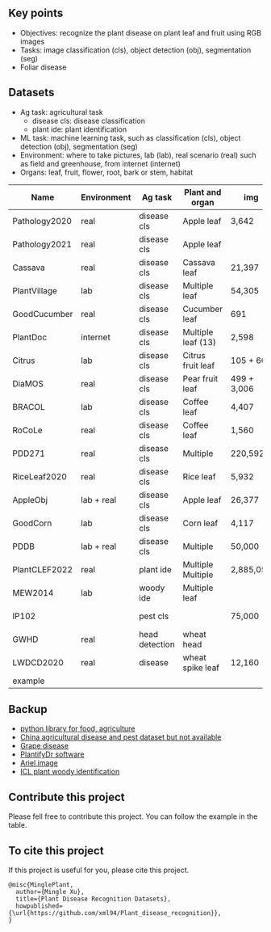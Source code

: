 ## Key points
* Objectives: recognize the plant disease on plant leaf and fruit using RGB images
* Tasks: image classification (cls), object detection (obj), segmentation (seg) 
* Foliar disease

## Datasets
* Ag task: agricultural task
  * disease cls: disease classification
  * plant ide: plant identification
* ML task: machine learning task, such as classification (cls), object detection (obj), segmentation (seg)
* Environment: where to take pictures, lab (lab), real scenario (real) such as field and greenhouse, from internet (internet) 
* Organs: leaf, fruit, flower, root, bark or stem, habitat

| Name          | Environment | Ag task        | Plant and organ    | img         | class  | ML task  | Paper                                                                                   | Dataset                                                                                          |
|---------------|-------------|----------------|--------------------|-------------|--------|----------|-----------------------------------------------------------------------------------------|--------------------------------------------------------------------------------------------------|
| Pathology2020 | real        | disease cls    | Apple leaf         | 3,642       | 3      | cls      | [Paper](https://bsapubs.onlinelibrary.wiley.com/doi/pdfdirect/10.1002/aps3.11390)       | [Dataset](https://www.kaggle.com/competitions/plant-pathology-2020-fgvc7/data)                   |
| Pathology2021 | real        | disease cls    | Apple leaf         |             |        | cls      |                                                                                         | [Dataset](https://www.kaggle.com/competitions/plant-pathology-2021-fgvc8/leaderboard?tab=public) |
| Cassava       | real        | disease cls    | Cassava leaf       | 21,397      | 5      | cls      | [Paper](https://www.frontiersin.org/articles/10.3389/fpls.2017.01852/full)              | [Dataset](https://www.kaggle.com/competitions/cassava-leaf-disease-classification/data)          |
| PlantVillage  | lab         | disease cls    | Multiple leaf      | 54,305      | 38     | cls      | [Paper](https://arxiv.org/abs/1511.08060)                                               | [Dataset](https://github.com/spMohanty/PlantVillage-Dataset/tree/master/raw/color)               |
| GoodCucumber  | real        | disease cls    | Cucumber leaf      | 691         | 2      | cls      |                                                                                         | [Dataset](https://www.kaggle.com/datasets/kareem3egm/cucumber-plant-diseases-dataset)            |
| PlantDoc      | internet    | disease cls    | Multiple leaf (13) | 2,598       | 17     | cls, obj | [Paper](https://dl.acm.org/doi/pdf/10.1145/3371158.3371196)                             | [Dataset](https://github.com/pratikkayal/PlantDoc-Dataset)                                       |
| Citrus        | lab         | disease cls    | Citrus fruit leaf  | 105 + 609   | 5 + 5  | cls      | [Paper](https://www.sciencedirect.com/science/article/pii/S2352340919306948?via%3Dihub) | [Dataset](https://data.mendeley.com/datasets/3f83gxmv57/2)                                       |
| DiaMOS        | real        | disease cls    | Pear fruit leaf    | 499 + 3,006 | 4      | obj      | [Paper](https://doi.org/10.5281/zenodo.5557313)                                         | [Dataset](https://doi.org/10.5281/zenodo.5557313)                                                |
| BRACOL        | lab         | disease cls    | Coffee leaf        | 4,407       | 4      | obj, seg | [Paper](https://arxiv.org/abs/1907.11561)                                               | [Dataset](https://data.mendeley.com/datasets/yy2k5y8mxg/1)                                       |
| RoCoLe        | real        | disease cls    | Coffee leaf        | 1,560       | 2      | obj      | [Paper](https://www.sciencedirect.com/science/article/pii/S2352340919307693?via%3Dihub) | [Dataset](https://data.mendeley.com/datasets/c5yvn32dzg/2)                                       |
| PDD271        | real        | disease cls    | Multiple           | 220,592     | 271    | cls      | [Paper](https://ieeexplore.ieee.org/stamp/stamp.jsp?arnumber=9325065&tag=1)             |                                                                                                  |
| RiceLeaf2020  | real        | disease cls    | Rice leaf          | 5,932       | 4      | cls      | [Paper](https://www.sciencedirect.com/science/article/pii/S0168169919326997)            | [Dataset](https://data.mendeley.com/datasets/fwcj7stb8r/1)                                       |
| AppleObj      | lab + real  | disease cls    | Apple leaf         | 26,377      | 5      | obj      | [Paper](https://cdmd.cnki.com.cn/Article/CDMD-10712-1019901670.htm)                     | [Dataset](https://aistudio.baidu.com/aistudio/datasetdetail/11591)                               |
| GoodCorn      | lab         | disease cls    | Corn leaf          | 4,117       | 2      | cls      |                                                                                         | [Dataset](https://www.kaggle.com/datasets/rabbityashow/corn-leaf-diseasesnlb)                    |
| PDDB          | lab + real  | disease cls    | Multiple           | 50,000      | 171    |          | [Paper](https://www.sciencedirect.com/science/article/pii/S1537511018307797)            | [Dataset](https://www.digipathos-rep.cnptia.embrapa.br/jspui/)                                   |
| PlantCLEF2022 | real        | plant ide      | Multiple Multiple  | 2,885,052   | 80,000 | cls      | [Paper](https://www.aicrowd.com/challenges/lifeclef-2022-plant#citations)               | [Dataset](https://www.imageclef.org/PlantCLEF2022)                                               | 
| MEW2014       | lab         | woody ide      | Multiple leaf      |             | 151    | cls      | [Paper](https://www.sciencedirect.com/science/article/pii/S1537511013000731)            | [Dataset](http://zoi.utia.cas.cz/node/662)                                                       | 
| IP102         |             | pest cls       |                    | 75,000      | 102    | cls, obj | [Paper](https://ieeexplore.ieee.org/document/8954351)                                   | [Dataset](https://github.com/xpwu95/IP102)                                                       |
| GWHD          | real        | head detection | wheat head         |             |        |          | [Paper](https://arxiv.org/abs/2005.02162)                                               | [Dataet](https://www.kaggle.com/competitions/global-wheat-detection/data)                        |
| LWDCD2020     | real        | disease        | wheat spike leaf   | 12,160      | 10     | cls      | [Paper](https://www.sciencedirect.com/science/article/pii/S2352914821001313)            | [Dataset](https://github.com/lakshaygoyal425/Wheat-Disease-Detection)                            |
| example       |             |                |                    |             |        |          |                                                                                         |                                                                                                  |

 
## Backup
* [python library for food, agriculture](https://github.com/Project-AgML/AgML)
* [China agricultural disease and pest dataset but not available](http://www.icgroupcas.cn/website_bchtk/tuku_jiangdou.html)
* [Grape disease](https://link.springer.com/chapter/10.1007/978-3-031-06430-2_32)
* [PlantifyDr software](https://www.kaggle.com/datasets/lavaman151/plantifydr-dataset)
* [Ariel image](ttps://arxiv.org/pdf/2004.09754.pdf)
* [ICL plant woody identification](https://ieeexplore.ieee.org/document/6257486)


## Contribute this project
Please fell free to contribute this project.
You can follow the example in the table.

## To cite this project
If this project is useful for you, please cite this project.
```
@misc{MinglePlant,
  author={Mingle Xu},
  title={Plant Disease Recognition Datasets},
  howpublished={\url{https://github.com/xml94/Plant_disease_recognition}},
}
```
